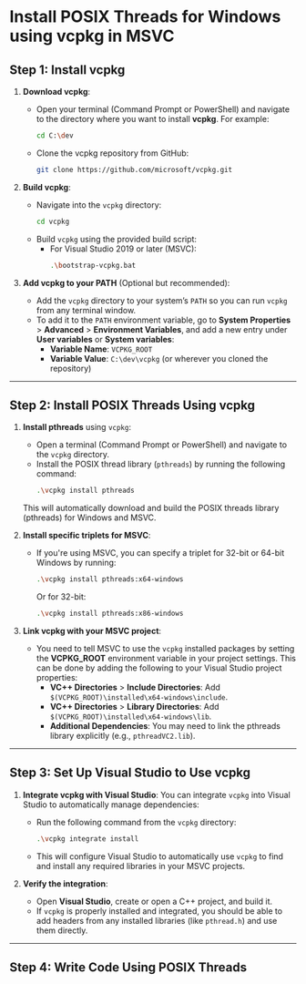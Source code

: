 # Install POSIX Threads for Windows using vcpkg in MSVC

## Step 1: Install vcpkg

1. **Download vcpkg**:
   - Open your terminal (Command Prompt or PowerShell) and navigate to the directory where you want to install **vcpkg**. For example:
     ```bash
     cd C:\dev
     ```
   - Clone the vcpkg repository from GitHub:
     ```bash
     git clone https://github.com/microsoft/vcpkg.git
     ```

2. **Build vcpkg**:
   - Navigate into the `vcpkg` directory:
     ```bash
     cd vcpkg
     ```
   - Build `vcpkg` using the provided build script:
     - For Visual Studio 2019 or later (MSVC):
       ```bash
       .\bootstrap-vcpkg.bat
       ```

3. **Add vcpkg to your PATH** (Optional but recommended):
   - Add the `vcpkg` directory to your system’s `PATH` so you can run `vcpkg` from any terminal window.
   - To add it to the `PATH` environment variable, go to **System Properties** > **Advanced** > **Environment Variables**, and add a new entry under **User variables** or **System variables**:
     - **Variable Name**: `VCPKG_ROOT`
     - **Variable Value**: `C:\dev\vcpkg` (or wherever you cloned the repository)

---

## Step 2: Install POSIX Threads Using vcpkg

1. **Install pthreads** using `vcpkg`:

   - Open a terminal (Command Prompt or PowerShell) and navigate to the `vcpkg` directory.
   - Install the POSIX thread library (`pthreads`) by running the following command:
     ```bash
     .\vcpkg install pthreads
     ```

   This will automatically download and build the POSIX threads library (pthreads) for Windows and MSVC.

2. **Install specific triplets for MSVC**:
   - If you're using MSVC, you can specify a triplet for 32-bit or 64-bit Windows by running:
     ```bash
     .\vcpkg install pthreads:x64-windows
     ```
     Or for 32-bit:
     ```bash
     .\vcpkg install pthreads:x86-windows
     ```

3. **Link vcpkg with your MSVC project**:
   - You need to tell MSVC to use the `vcpkg` installed packages by setting the **VCPKG_ROOT** environment variable in your project settings. This can be done by adding the following to your Visual Studio project properties:
     - **VC++ Directories** > **Include Directories**: Add `$(VCPKG_ROOT)\installed\x64-windows\include`.
     - **VC++ Directories** > **Library Directories**: Add `$(VCPKG_ROOT)\installed\x64-windows\lib`.
     - **Additional Dependencies**: You may need to link the pthreads library explicitly (e.g., `pthreadVC2.lib`).

---

## Step 3: Set Up Visual Studio to Use vcpkg

1. **Integrate vcpkg with Visual Studio**:
   You can integrate `vcpkg` into Visual Studio to automatically manage dependencies:
   - Run the following command from the `vcpkg` directory:
     ```bash
     .\vcpkg integrate install
     ```
   - This will configure Visual Studio to automatically use `vcpkg` to find and install any required libraries in your MSVC projects.

2. **Verify the integration**:
   - Open **Visual Studio**, create or open a C++ project, and build it.
   - If `vcpkg` is properly installed and integrated, you should be able to add headers from any installed libraries (like `pthread.h`) and use them directly.

---

## Step 4: Write Code Using POSIX Threads
